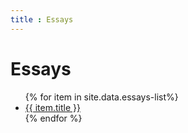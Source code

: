 ```yaml
---
title : Essays
---
```

# Essays

<ul>
   {% for item in site.data.essays-list%}
      <li><a href="{{ item.link }}">{{ item.title }}</a></li>
   {% endfor %}
</ul>

